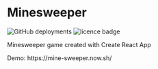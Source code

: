 # Minesweeper

![GitHub deployments](https://img.shields.io/github/deployments/samuelko123/minesweeper/production?label=vercel&logo=vercel)
![licence badge](https://img.shields.io/github/license/samuelko123/minesweeper)

<p>Minesweeper game created with Create React App</p>
<p>Demo: https://mine-sweeper.now.sh/</p>

